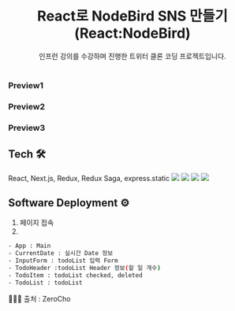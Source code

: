 <p align="center">
  <h1 align="center">React로 NodeBird SNS 만들기 (React:NodeBird)</h1>
<p align="center"> 인프런 강의를 수강하며 진행한 트위터 클론 코딩 프로젝트입니다.
<br/>
<br/>
<h3>Preview1
 

  
<br/>
<h3>Preview2
  


<br/>
<h3>Preview3
  
<br/>
  
## Tech 🛠
  React, Next.js, Redux, Redux Saga, express.static
<img src="https://img.shields.io/badge/React-61DAFB?style=flat-square&logo=react&logoColor=white"/> <img src="https://img.shields.io/badge/JavaScript-F7DF1E?style=flat-square&logo=JavaScript&logoColor=white"/>
<img src="https://img.shields.io/badge/HTML-E34F26?style=flat-square&logo=HTML5&logoColor=white"/>
<img src="https://img.shields.io/badge/CSS-1572B6?style=flat-square&logo=CSS3&logoColor=white"/>

## Software Deployment ⚙️
1. 페이지 접속
2. 

  
```sh
- App : Main
- CurrentDate : 실시간 Date 정보
- InputForm : todoList 입력 Form
- TodoHeader :todoList Header 정보(할 일 개수)
- TodoItem : todoList checked, deleted 
- TodoList : todoList
```
 
  
👩🏻‍💻 출처 : ZeroCho
